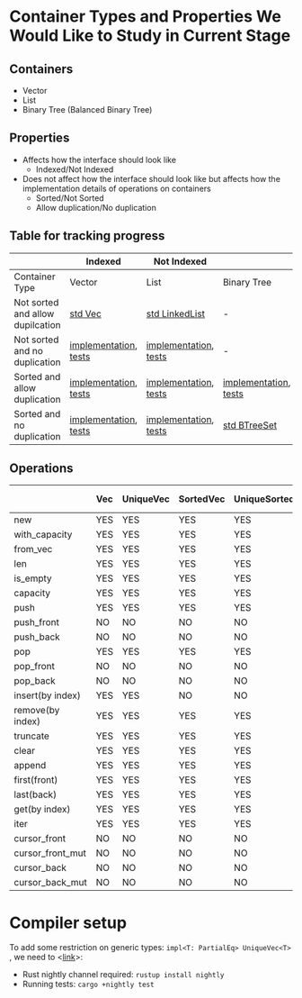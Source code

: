# Container Types and Properties We Would Like to Study in Current Stage

## Containers
- Vector
- List
- Binary Tree (Balanced Binary Tree)

## Properties
- Affects how the interface should look like
    - Indexed/Not Indexed
- Does not affect how the interface should look like but affects how the implementation details of operations on containers
    - Sorted/Not Sorted
    - Allow duplication/No duplication

## Table for tracking progress
|                | Indexed     |    Not Indexed            ||
| -------------- | ----------- | ----------- | ----------- |
| Container Type |   Vector    |    List     | Binary Tree |
| Not sorted and allow dupilcation |[std Vec](https://doc.rust-lang.org/std/vec/struct.Vec.html)|[std LinkedList](https://doc.rust-lang.org/std/collections/struct.LinkedList.html)|    -   |
| Not sorted and no duplication    |[implementation](https://github.com/XYUnknown/container-project/blob/main/rust_containers/src/sorted_vector.rs), [tests](https://github.com/XYUnknown/container-project/blob/7cfc256445a2925d2b031b00e221d1d8c559ea1a/rust_containers/src/lib.rs#L75)|[implementation](https://github.com/XYUnknown/container-project/blob/main/rust_containers/src/unique_linked_list.rs), [tests](https://github.com/XYUnknown/container-project/blob/1b6cae47e7006adec605625198e93b4e53423d15/rust_containers/src/lib.rs#L332)|   -    |
| Sorted and allow duplication     |[implementation](https://github.com/XYUnknown/container-project/blob/main/rust_containers/src/sorted_vector.rs), [tests](https://github.com/XYUnknown/container-project/blob/7cfc256445a2925d2b031b00e221d1d8c559ea1a/rust_containers/src/lib.rs#L238)|[implementation](https://github.com/XYUnknown/container-project/blob/main/rust_containers/src/sorted_linked_list.rs), [tests](https://github.com/XYUnknown/container-project/blob/1b6cae47e7006adec605625198e93b4e53423d15/rust_containers/src/lib.rs#L391)|[implementation](https://github.com/XYUnknown/container-project/blob/main/rust_containers/src/binary_search_tree.rs), [tests](https://github.com/XYUnknown/container-project/blob/b6340c7f8ad2398ac54154b9506a06a68342d723/rust_containers/src/lib.rs#L555)|
| Sorted and no duplication        |[implementation](https://github.com/XYUnknown/container-project/blob/main/rust_containers/src/unique_sorted_vector.rs), [tests](https://github.com/XYUnknown/container-project/blob/7cfc256445a2925d2b031b00e221d1d8c559ea1a/rust_containers/src/lib.rs#L285)|[implementation](https://github.com/XYUnknown/container-project/blob/main/rust_containers/src/unique_sorted_linked_list.rs), [tests](https://github.com/XYUnknown/container-project/blob/1b6cae47e7006adec605625198e93b4e53423d15/rust_containers/src/lib.rs#L467)|[std BTreeSet](https://doc.rust-lang.org/std/collections/struct.BTreeSet.html)|

## Operations
|         | Vec | UniqueVec | SortedVec | UniqueSortedVec | LinkedList | UniqueLinkedList | SortedLinkedList | UniqueSortedLinkedList | Balaced BST | BTreeSet |
|---------|-----|-----------|-----------|-----------------|------------|------------------|------------------|------------------------|-------------|----------|
|   new   | YES |    YES    |    YES    |       YES       |    YES     |        YES       |        YES       |           YES          |     YES     |   YES    |
|with_capacity| YES |  YES  |    YES    |       YES       |    NO      |        NO        |        NO        |           NO           |     NO      |   NO     |
|from_vec | YES |    YES    |    YES    |       YES       |    NO      |        NO        |        NO        |           NO           |     NO      |   NO     |
|   len   | YES |    YES    |    YES    |       YES       |    YES     |        YES       |        YES       |           YES          |     YES     |   YES    |
|is_empty | YES |    YES    |    YES    |       YES       |    YES     |        YES       |        YES       |           YES          |     YES     |   YES    |
|capacity | YES |    YES    |    YES    |       YES       |    NO      |        NO        |        NO        |           NO           |     NO      |   NO     |
|   push  | YES |    YES    |    YES    |       YES       |    NO      |        NO        |        NO        |           NO           | `insert(e)` |`insert(e)`|
|push_front| NO |    NO     |    NO     |       NO        |    YES     |        YES       |        YES       |           YES          |     NO      |   NO     |
|push_back| NO  |    NO     |    NO     |       NO        |    YES     |        YES       |        YES       |           YES          |     NO      |   NO     |
|   pop   | YES |    YES    |    YES    |       YES       |    NO      |        NO        |        NO        |           NO           | `remove(e)` |`remove(e)`|
|pop_front| NO  |    NO     |    NO     |       NO        |    YES     |        YES       |        YES       |           YES          |     YES     |   YES    |
|pop_back | NO  |    NO     |    NO     |       NO        |    YES     |        YES       |        YES       |           YES          |     YES     |   YES    |
|insert(by index)| YES |  YES  |  NO    |       NO        |    NO      |        NO        |        NO        |           NO           |     NO      |   NO     |
|remove(by index)| YES |  YES  |  YES   |       YES       |    NO      |        NO        |        NO        |           NO           |     NO      |   NO     |
|truncate | YES |    YES    |    YES    |       YES       |    NO      |        NO        |        NO        |           NO           |     NO      |   NO     |
|  clear  | YES |    YES    |    YES    |       YES       |    YES     |        YES       |        YES       |           YES          |     YES     |   YES    |
|  append | YES |    YES    |    YES    |       YES       |    YES     |        YES       |        YES       |           YES          |     YES     |   YES    |
|first(front)| YES |   YES  |    YES    |       YES       |    YES     |        YES       |        YES       |           YES          |     YES     |   YES    |
|last(back)| YES |   YES    |    YES    |       YES       |    YES     |        YES       |        YES       |           YES          |     YES     |   YES    |
|get(by index)| YES |  YES  |  YES      |       YES       |    NO      |        NO        |        NO        |           NO           |  `get(e)`   | `get(e)` |
|  iter   | YES |    YES    |    YES    |       YES       |    YES     |        YES       |        YES       |           YES          |    YES      |    YES   |
|cursor_front| NO  |    NO  |    NO     |       NO        |    YES     |        YES       |        YES       |           YES          |     NO      |    NO    |
|cursor_front_mut| NO  |  NO   |   NO   |       NO        |    YES     |        YES       |        YES       |           YES          |     NO      |    NO    |
|cursor_back| NO  |    NO   |    NO     |       NO        |    YES     |        YES       |        YES       |           YES          |     NO      |    NO    |
|cursor_back_mut| NO  |  NO    |   NO   |       NO        |    YES     |        YES       |        YES       |           YES          |    NO       |     NO   |


# Compiler setup
To add some restriction on generic types: `impl<T: PartialEq> UniqueVec<T> `, we need to <[link](https://stackoverflow.com/questions/48593858/how-to-execute-cargo-test-using-the-nightly-channel)>:
- Rust nightly channel required: `rustup install nightly`
- Running tests: `cargo +nightly test`
